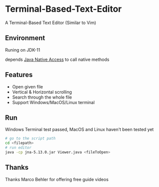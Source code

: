 # Terminal-Based-Text-Editor
A Terminal-Based Text Editor (Similar to Vim)

## Environment

Runing on JDK-11

depends [Java Native Access](https://github.com/java-native-access/jna) to call native methods

## Features

- Open given file
- Vertical & Horizontal scrolling
- Search through the whole file
- Support Windows/MacOS/Linux terminal

## Run

Windows Terminal test passed, MacOS and Linux haven't been tested yet

```bash
# go to the script path
cd <filepath>
# run editor
java -cp jna-5.13.0.jar Viewer.java <fileToOpen>
```

## Thanks

Thanks Marco Behler for offering free guide videos
